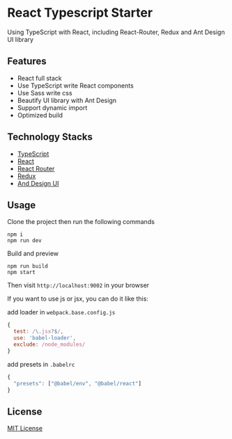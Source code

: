 # React Typescript Starter

Using TypeScript with React, including React-Router, Redux and Ant Design UI library

## Features

- React full stack
- Use TypeScript write React components
- Use Sass write css
- Beautify UI library with Ant Design
- Support dynamic import
- Optimized build

## Technology Stacks

- [TypeScript](https://www.typescriptlang.org/)
- [React](https://reactjs.org)
- [React Router](https://reacttraining.com/react-router/)
- [Redux](https://redux.js.org/)
- [And Design UI](https://ant.design/)

## Usage

Clone the project then run the following commands

```shell
npm i
npm run dev
```

Build and preview

```shell
npm run build
npm start
```

Then visit `http://localhost:9002` in your browser

If you want to use js or jsx, you can do it like this:

add loader in `webpack.base.config.js`

```js
{
  test: /\.jsx?$/,
  use: 'babel-loader',
  exclude: /node_modules/
}
```

add presets in `.babelrc`

```js
{
  "presets": ["@babel/env", "@babel/react"]
}
```

## License

[MIT License](./LICENSE)
